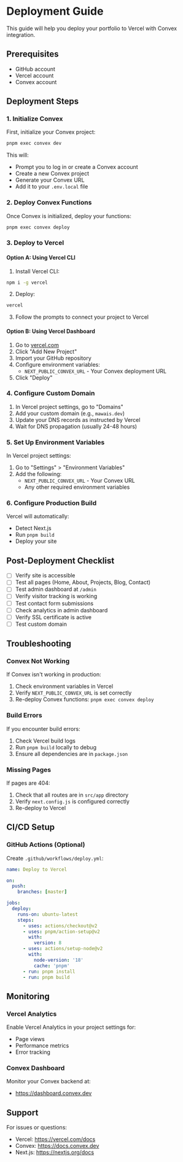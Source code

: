 # Deployment Guide

This guide will help you deploy your portfolio to Vercel with Convex integration.

## Prerequisites

- GitHub account
- Vercel account
- Convex account

## Deployment Steps

### 1. Initialize Convex

First, initialize your Convex project:

```bash
pnpm exec convex dev
```

This will:

- Prompt you to log in or create a Convex account
- Create a new Convex project
- Generate your Convex URL
- Add it to your `.env.local` file

### 2. Deploy Convex Functions

Once Convex is initialized, deploy your functions:

```bash
pnpm exec convex deploy
```

### 3. Deploy to Vercel

#### Option A: Using Vercel CLI

1. Install Vercel CLI:

```bash
npm i -g vercel
```

2. Deploy:

```bash
vercel
```

3. Follow the prompts to connect your project to Vercel

#### Option B: Using Vercel Dashboard

1. Go to [vercel.com](https://vercel.com)
2. Click "Add New Project"
3. Import your GitHub repository
4. Configure environment variables:
   - `NEXT_PUBLIC_CONVEX_URL` - Your Convex deployment URL
5. Click "Deploy"

### 4. Configure Custom Domain

1. In Vercel project settings, go to "Domains"
2. Add your custom domain (e.g., `mawais.dev`)
3. Update your DNS records as instructed by Vercel
4. Wait for DNS propagation (usually 24-48 hours)

### 5. Set Up Environment Variables

In Vercel project settings:

1. Go to "Settings" > "Environment Variables"
2. Add the following:
   - `NEXT_PUBLIC_CONVEX_URL` - Your Convex URL
   - Any other required environment variables

### 6. Configure Production Build

Vercel will automatically:

- Detect Next.js
- Run `pnpm build`
- Deploy your site

## Post-Deployment Checklist

- [ ] Verify site is accessible
- [ ] Test all pages (Home, About, Projects, Blog, Contact)
- [ ] Test admin dashboard at `/admin`
- [ ] Verify visitor tracking is working
- [ ] Test contact form submissions
- [ ] Check analytics in admin dashboard
- [ ] Verify SSL certificate is active
- [ ] Test custom domain

## Troubleshooting

### Convex Not Working

If Convex isn't working in production:

1. Check environment variables in Vercel
2. Verify `NEXT_PUBLIC_CONVEX_URL` is set correctly
3. Re-deploy Convex functions: `pnpm exec convex deploy`

### Build Errors

If you encounter build errors:

1. Check Vercel build logs
2. Run `pnpm build` locally to debug
3. Ensure all dependencies are in `package.json`

### Missing Pages

If pages are 404:

1. Check that all routes are in `src/app` directory
2. Verify `next.config.js` is configured correctly
3. Re-deploy to Vercel

## CI/CD Setup

### GitHub Actions (Optional)

Create `.github/workflows/deploy.yml`:

```yaml
name: Deploy to Vercel

on:
  push:
    branches: [master]

jobs:
  deploy:
    runs-on: ubuntu-latest
    steps:
      - uses: actions/checkout@v2
      - uses: pnpm/action-setup@v2
        with:
          version: 8
      - uses: actions/setup-node@v2
        with:
          node-version: '18'
          cache: 'pnpm'
      - run: pnpm install
      - run: pnpm build
```

## Monitoring

### Vercel Analytics

Enable Vercel Analytics in your project settings for:

- Page views
- Performance metrics
- Error tracking

### Convex Dashboard

Monitor your Convex backend at:

- https://dashboard.convex.dev

## Support

For issues or questions:

- Vercel: https://vercel.com/docs
- Convex: https://docs.convex.dev
- Next.js: https://nextjs.org/docs
